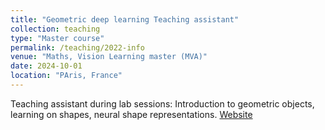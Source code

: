 ```yaml
---
title: "Geometric deep learning Teaching assistant"
collection: teaching
type: "Master course"
permalink: /teaching/2022-info
venue: "Maths, Vision Learning master (MVA)"
date: 2024-10-01
location: "PAris, France"
---
```

Teaching assistant during lab sessions: Introduction to geometric objects, learning on shapes, neural shape representations. [Website](https://jdigne.github.io/mva_geom/)